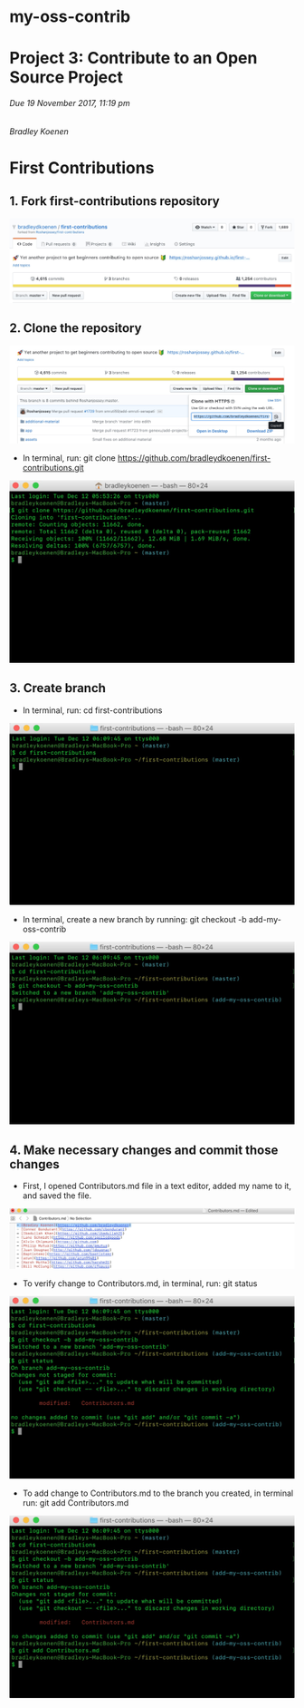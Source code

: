 # my-oss-contrib
# Project 3: Contribute to an Open Source Project
###### Due 19 November 2017, 11:19 pm
###### Bradley Koenen
# First Contributions
## 1.  Fork first-contributions repository
<img src="forkrepository.png" label="Fork Repository">

## 2.  Clone the repository
<img src="clonerepository.png" label="Clone Repository">

  - In terminal, run: git clone https://github.com/bradleydkoenen/first-contributions.git
  <img src="clonerepositoryterminal.png" label="Clone Repository Terminal">
  
## 3.  Create branch

  - In terminal, run: cd first-contributions
  <img src="firstcontributionsterminal.png" label="First Contributions Terminal">
  
  - In terminal, create a new branch by running: git checkout -b add-my-oss-contrib
  <img src="mycontribbranch.png" label="My Contrib Branch">
  
## 4.  Make necessary changes and commit those changes

  - First, I opened Contributors.md file in a text editor, added my name to it, and saved the file.
  <img src="nameineditor.png" label="Name In Editor">
  
  - To verify change to Contributors.md, in terminal, run: git status
  <img src="gitstatus.png" label="Git Status">
  
  - To add change to Contributors.md to the branch you created, in terminal run: git add Contributors.md
  <img src="gitaddchange.png" label="Git Add Change">
  
  
 
  

